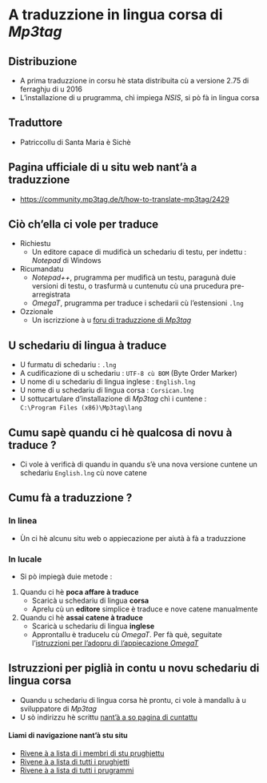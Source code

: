# A traduzzione in lingua corsa di _Mp3tag_

## Distribuzione
- A prima traduzzione in corsu hè stata distribuita cù a versione 2.75 di ferraghju di u 2016
- L’installazione di u prugramma, chì impiega _NSIS_, si pò fà in lingua corsa

## Traduttore
- Patriccollu di Santa Maria è Sichè

## Pagina ufficiale di u situ web nant’à a traduzzione
- https://community.mp3tag.de/t/how-to-translate-mp3tag/2429

## Ciò ch’ella ci vole per traduce
- Richiestu
  - Un editore capace di mudificà un schedariu di testu, per indettu : _Notepad_ di Windows
- Ricumandatu
  - _Notepad++_, prugramma per mudificà un testu, paragunà duie versioni di testu, o trasfurmà u cuntenutu cù una prucedura pre-arregistrata
  - _OmegaT_, prugramma per traduce i schedarii cù l’estensioni `.lng`
- Ozzionale
  - Un iscrizzione à u [foru di traduzzione di _Mp3tag_](https://community.mp3tag.de/c/development/translations/13)

## U schedariu di lingua à traduce
- U furmatu di schedariu : `.lng`
- A cudificazione di u schedariu : `UTF-8 cù BOM` (Byte Order Marker)
- U nome di u schedariu di lingua inglese : `English.lng`
- U nome di u schedariu di lingua corsa : `Corsican.lng`
- U sottucartulare d’installazione di _Mp3tag_ chì i cuntene :  
  `C:\Program Files (x86)\Mp3tag\lang`

## Cumu sapè quandu ci hè qualcosa di novu à traduce ?
- Ci vole à verificà di quandu in quandu s’è una nova versione cuntene un schedariu `English.lng` cù nove catene

## Cumu fà a traduzzione ?

### In linea
- Ùn ci hè alcunu situ web o appiecazione per aiutà à fà a traduzzione

### In lucale
- Si pò impiegà duie metode :
1. Quandu ci hè __poca affare à traduce__
    - Scaricà u schedariu di lingua __corsa__
	- Aprelu cù un __editore__ simplice è traduce e nove catene manualmente
2. Quandu ci hè __assai catene à traduce__
    - Scaricà u schedariu di lingua __inglese__
    - Approntallu è traducelu cù _OmegaT_. Per fà què, seguitate l’[istruzzioni per l’adopru di l’appiecazione _OmegaT_](OmegaT.md)

## Istruzzioni per piglià in contu u novu schedariu di lingua corsa

- Quandu u schedariu di lingua corsa hè prontu, ci vole à mandallu à u sviluppatore di _Mp3tag_
- U sò indirizzu hè scrittu [nant’à a so pagina di cuntattu](https://www.mp3tag.de/en/contact.html)

#### Liami di navigazione nant’à stu situ
- [Rivene à a lista di i membri di stu prughjettu](./)
- [Rivene à a lista di tutti i prughjetti](../)
- [Rivene à a lista di tutti i prugrammi](../../../../#readme)

